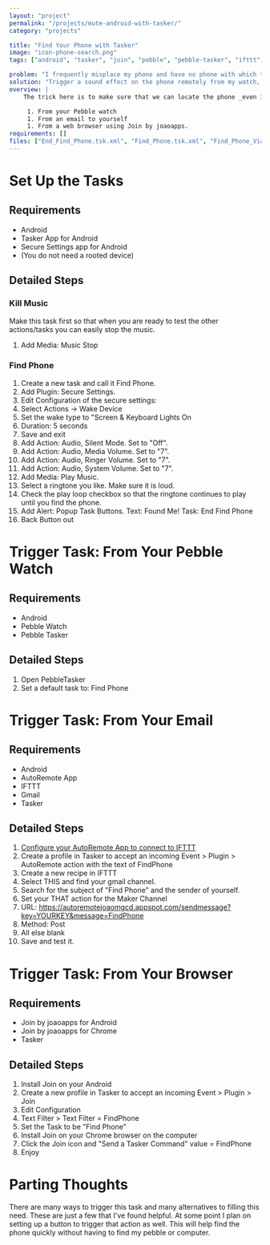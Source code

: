 ```yaml
---
layout: "project"
permalink: "/projects/mute-android-with-tasker/"
category: "projects"

title: "Find Your Phone with Tasker"
image: "icon-phone-search.png"
tags: ["android", "tasker", "join", "pebble", "pebble-tasker", "ifttt", "gmail"]

problem: "I frequently misplace my phone and have no phone with which to call it."
solution: "Trigger a sound effect on the phone remotely from my watch, email, or web browser."
overview: |
    The trick here is to make sure that we can locate the phone _even if it is muted_. So the first thing we do is create a task that turns all your volumes up, plays and endless loop of music, and pops up a message to end the music as soon as it is found. After that we need to think about the best way to trigger this feature. There a many ways to trigger it but we are going to cover three here:

     1. From your Pebble watch
     1. From an email to yourself
     1. From a web browser using Join by joaoapps.
requirements: []
files: ["End_Find_Phone.tsk.xml", "Find_Phone.tsk.xml", "Find_Phone_Via_AutoRemote.prf.xml", "Find_Phone_Via_Join.prf.xml"]
---
```


Set Up the Tasks
================

Requirements
------------

 * Android
 * Tasker App for Android
 * Secure Settings app for Android
 * (You do not need a rooted device)

Detailed Steps
--------------

### Kill Music

Make this task first so that when you are ready to test the other actions/tasks you can easily stop the music.

 1. Add Media: Music Stop

### Find Phone

 1. Create a new task and call it Find Phone.
 1. Add Plugin: Secure Settings.
 1. Edit Configuration of the secure settings:
 1. Select Actions -> Wake Device
 1. Set the wake type to "Screen & Keyboard Lights On
 1. Duration: 5 seconds
 1. Save and exit
 1. Add Action: Audio, Silent Mode. Set to "Off".
 1. Add Action: Audio, Media Volume. Set to "7".
 1. Add Action: Audio, Ringer Volume. Set to "7".
 1. Add Action: Audio, System Volume. Set to "7".
 1. Add Media: Play Music.
 1. Select a ringtone you like. Make sure it is loud.
 1. Check the play loop checkbox so that the ringtone continues to play until you find the phone.
 1. Add Alert: Popup Task Buttons. Text: Found Me! Task: End Find Phone
 1. Back Button out

Trigger Task: From Your Pebble Watch
====================================

Requirements
------------

 * Android
 * Pebble Watch
 * Pebble Tasker

Detailed Steps
--------------

 1. Open PebbleTasker
 1. Set a default task to: Find Phone

Trigger Task: From Your Email
====================================

Requirements
------------

 * Android
 * AutoRemote App
 * IFTTT
 * Gmail
 * Tasker

Detailed Steps
--------------

 1. [Configure your AutoRemote App to connect to IFTTT](https://www.reddit.com/r/tasker/comments/3arbeh/how_to_hookup_tasker_to_ifttt_using_autoremote/)
 1. Create a profile in Tasker to accept an incoming Event > Plugin > AutoRemote action with the text of FindPhone
 1. Create a new recipe in IFTTT
 1. Select THIS and find your gmail channel.
 1. Search for the subject of "Find Phone" and the sender of yourself.
 1. Set your THAT action for the Maker Channel
 1. URL: https://autoremotejoaomgcd.appspot.com/sendmessage?key=YOURKEY&message=FindPhone
 1. Method: Post
 1. All else blank
 1. Save and test it.

Trigger Task: From Your Browser
====================================

Requirements
------------

 * Join by joaoapps for Android
 * Join by joaoapps for Chrome
 * Tasker

Detailed Steps
--------------

 1. Install Join on your Android
 1. Create a new profile in Tasker  to accept an incoming Event > Plugin > Join
 1. Edit Configuration
 1. Text Filter > Text Filter = FindPhone
 1. Set the Task to be "Find Phone"
 1. Install Join on your Chrome browser on the computer
 1. Click the Join icon and "Send a Tasker Command" value = FindPhone
 1. Enjoy

Parting Thoughts
================

There are many ways to trigger this task and many alternatives to filling this need. These are just a few that I've found helpful. At some point I plan on setting up a button to trigger that action as well. This will help find the phone quickly without having to find my pebble or computer.
